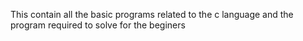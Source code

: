 This contain all the basic programs related to the c language and the program required to solve for the beginers
